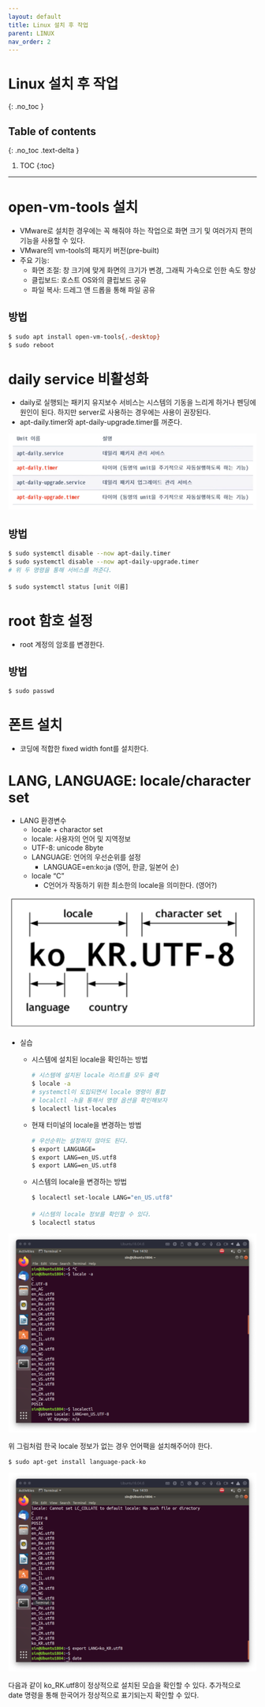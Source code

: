 ```yaml
---
layout: default
title: Linux 설치 후 작업
parent: LINUX
nav_order: 2
---
```


# Linux 설치 후 작업
{: .no_toc }

## Table of contents
{: .no_toc .text-delta }

1. TOC
{:toc}

---


# open-vm-tools 설치
- VMware로 설치한 경우에는 꼭 해줘야 하는 작업으로 화면 크기 및 여러가지 편의 기능을 사용할 수 있다.
- VMware의 vm-tools의 패지키 버전(pre-built)
- 주요 기능:
    - 화면 조절: 창 크기에 맞게 화면의 크기가 변경, 그래픽 가속으로 인한 속도 향상
    - 클립보드: 호스트 OS와의 클립보드 공유
    - 파일 복사: 드레그 앤 드롭을 통해 파일 공유

## 방법
```bash
$ sudo apt install open-vm-tools{,-desktop}
$ sudo reboot
```

# daily service 비활성화
- daily로 실행되는 패키지 유지보수 서비스는 시스템의 기동을 느리게 하거나 펜딩에 원인이 된다. 하지만 server로 사용하는 경우에는 사용이 권장된다.
- apt-daily.timer와 apt-daily-upgrade.timer를 꺼준다.

![](imgs/2023-05-16-00-00-47.png)

## 방법

```bash
$ sudo systemctl disable --now apt-daily.timer
$ sudo systemctl disable --now apt-daily-upgrade.timer
# 위 두 명령을 통해 서비스를 꺼준다.

$ sudo systemctl status [unit 이름]
```

# root 함호 설정

- root 계정의 암호를 변경한다.

## 방법

```bash
$ sudo passwd
```

# 폰트 설치
- 코딩에 적합한 fixed width font를 설치한다.



# LANG, LANGUAGE: locale/character set
- LANG 환경변수
    - locale + charactor set
    - locale: 사용자의 언어 및 지역정보
    - UTF-8: unicode 8byte
    - LANGUAGE: 언어의 우선순위를 설정
        - LANGUAGE=en:ko:ja (영어, 한글, 일본어 순)
    - locale “C”
        - C언어가 작동하기 위한 최소한의 locale을 의미한다. (영어?)

![](imgs/2023-05-16-00-01-26.png)


- 실습
    - 시스템에 설치된 locale을 확인하는 방법
        
        ```bash
        # 시스템에 설치된 locale 리스트를 모두 출력
        $ locale -a
        # systemctl이 도입되면서 locale 명령이 통합
        # localctl -h을 통해서 명령 옵션을 확인해보자
        $ localectl list-locales
        ```
        
    - 현재 터미널의 locale을 변경하는 방법
        
        ```bash
        # 우선순위는 설정하지 않아도 된다.
        $ export LANGUAGE=
        $ export LANG=en_US.utf8
        $ export LANG=en_US.utf8
        ```
        
    - 시스템의 locale을 변경하는 방법
        
        ```bash
        $ localectl set-locale LANG="en_US.utf8"
        
        # 시스템의 locale 정보를 확인할 수 있다.
        $ localectl status 
        ```
        

![](imgs/2023-05-16-00-01-40.png)

위 그림처럼 한국 locale 정보가 없는 경우 언어팩을 설치해주어야 한다.

```bash
$ sudo apt-get install language-pack-ko
```

![](imgs/2023-05-16-00-01-54.png)

다음과 같이 ko_RK.utf8이 정상적으로 설치된 모습을 확인할 수 있다. 추가적으로 date 명령을 통해 한국어가 정상적으로 표기되는지 확인할 수 있다.